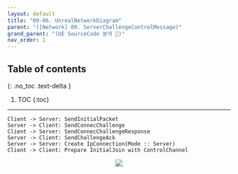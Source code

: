 ```yaml
---
layout: default
title: "09-06. UnrealNetworkDiagram"
parent: "([Network] 09. ServerChallengeControlMessage)"
grand_parent: "(UE SourceCode 분석 🤖)"
nav_order: 1
---
```


## Table of contents
{: .no_toc .text-delta }

1. TOC
{:toc}

---

```
Client -> Server: SendInitialPacket
Server -> Client: SendConnecChallenge
Client -> Server: SendConnecChallengeResponse
Server -> Client: SendChallengeAck
Server -> Server: Create IpConnection(Mode :: Server)
Client -> Client: Prepare InitialJoin with ControlChannel
```

<p align="center">
  <img src="https://taehyungs-programming-blog.github.io/blog/assets/images/unreal/engine_net_study/09.06_01.png"/>
</p>

